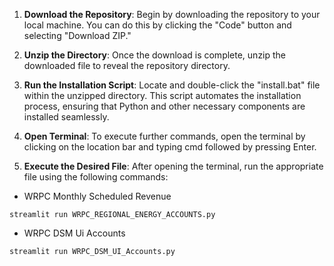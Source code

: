 1. **Download the Repository**: Begin by downloading the repository to your local machine. You can do this by clicking the "Code" button and selecting "Download ZIP."

2. **Unzip the Directory**: Once the download is complete, unzip the downloaded file to reveal the repository directory.

3. **Run the Installation Script**: Locate and double-click the "install.bat" file within the unzipped directory. This script automates the installation process, ensuring that Python and other necessary components are installed seamlessly.
4. **Open Terminal**: To execute further commands, open the terminal by clicking on the location bar and typing cmd followed by pressing Enter.

5. **Execute the Desired File**: After opening the terminal, run the appropriate file using the following commands:

* WRPC Monthly Scheduled Revenue
```
streamlit run WRPC_REGIONAL_ENERGY_ACCOUNTS.py
```

* WRPC DSM Ui Accounts
```
streamlit run WRPC_DSM_UI_Accounts.py
```
